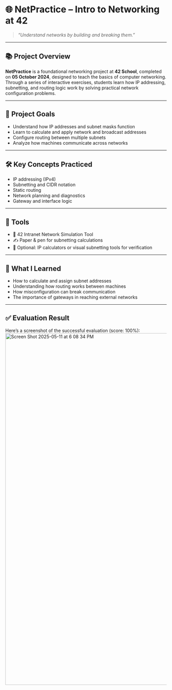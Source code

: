 # 🌐 NetPractice – Intro to Networking at 42

> _“Understand networks by building and breaking them.”_

---

## 📚 Project Overview

**NetPractice** is a foundational networking project at **42 School**, completed on **05 October 2024**, designed to teach the basics of computer networking. Through a series of interactive exercises, students learn how IP addressing, subnetting, and routing logic work by solving practical network configuration problems.

---

## 🎯 Project Goals

- Understand how IP addresses and subnet masks function
- Learn to calculate and apply network and broadcast addresses
- Configure routing between multiple subnets
- Analyze how machines communicate across networks

---

## 🛠️ Key Concepts Practiced

- IP addressing (IPv4)
- Subnetting and CIDR notation
- Static routing
- Network planning and diagnostics
- Gateway and interface logic

---

## 📎 Tools

- 🧠 42 Intranet Network Simulation Tool  
- ✍️ Paper & pen for subnetting calculations  
- 🧰 Optional: IP calculators or visual subnetting tools for verification

---

## 📘 What I Learned

- How to calculate and assign subnet addresses
- Understanding how routing works between machines
- How misconfiguration can break communication
- The importance of gateways in reaching external networks

---

## ✅ Evaluation Result

Here’s a screenshot of the successful evaluation (score: 100%):
<img width="1097" alt="Screen Shot 2025-05-11 at 6 08 34 PM" src="https://github.com/user-attachments/assets/958a7250-137c-470a-99c1-616d09b8fd12" />


